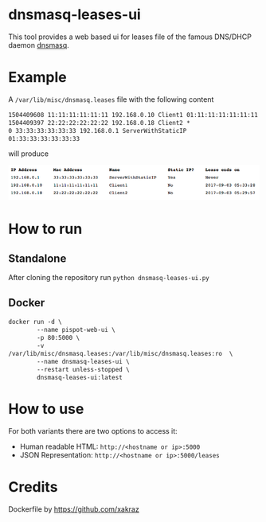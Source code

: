 # dnsmasq-leases-ui

This tool provides a web based ui for leases file of the famous DNS/DHCP daemon [dnsmasq](http://thekelleys.org.uk/dnsmasq/doc.html).

# Example

A `/var/lib/misc/dnsmasq.leases` file with the following content

```
1504409608 11:11:11:11:11:11 192.168.0.10 Client1 01:11:11:11:11:11:11
1504409397 22:22:22:22:22:22 192.168.0.18 Client2 *
0 33:33:33:33:33:33 192.168.0.1 ServerWithStaticIP 01:33:33:33:33:33:33
```

will produce


![Screenshot 1](https://raw.githubusercontent.com/fschlag/docs/master/dnsmasq-leases-ui-docs/screenshot_1.png)

# How to run

## Standalone

After cloning the repository run `python dnsmasq-leases-ui.py`

## Docker

```
docker run -d \
        --name pispot-web-ui \
        -p 80:5000 \
        -v /var/lib/misc/dnsmasq.leases:/var/lib/misc/dnsmasq.leases:ro  \
        --name dnsmasq-leases-ui \
        --restart unless-stopped \
        dnsmasq-leases-ui:latest
```

# How to use

For both variants there are two options to access it:
* Human readable HTML: `http://<hostname or ip>:5000`
* JSON Representation: `http://<hostname or ip>:5000/leases` 

# Credits

Dockerfile by https://github.com/xakraz
